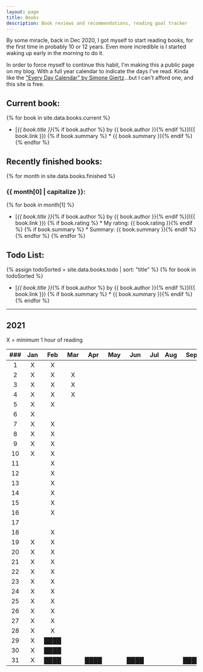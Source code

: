 ```yaml
---
layout: page
title: Books
description: Book reviews and recommendations, reading goal tracker
---
```


<style>
    li {
        margin-bottom: 5px;
    }
</style>

By some miracle, back in Dec 2020, I got myself to start reading books, for the first time in probably 10 or 12 years. Even more incredible is I started waking up early in the morning to do it.

In order to force myself to continue this habit, I'm making this a public page on my blog. With a full year calendar to indicate the days I've read. Kinda like the ["Every Day Calendar" by Simone Giertz](https://www.simonegiertz.com/every-day-calendar)...but I can't afford one, and this site is free.

## Current book:

{% for book in site.data.books.current %}
* [*{{ book.title }}*{% if book.author %} by {{ book.author }}{% endif %}]({{ book.link }})
{% if book.summary %}  * {{ book.summary }}{% endif %}
{% endfor %}

## Recently finished books:

{% for month in site.data.books.finished %}
### {{ month[0] | capitalize }}:
{% for book in month[1] %}
* [*{{ book.title }}*{% if book.author %} by {{ book.author }}{% endif %}]({{ book.link }})
{% if book.rating %}  * My rating: {{ book.rating }}{% endif %}
{% if book.summary %}  * Summary: {{ book.summary }}{% endif %}
{% endfor %}
{% endfor %}

## Todo List:

{% assign todoSorted = site.data.books.todo | sort: "title" %}
{% for book in todoSorted %}
* [*{{ book.title }}*{% if book.author %} by {{ book.author }}{% endif %}]({{ book.link }})
{% if book.summary %}  * {{ book.summary }}{% endif %}
{% endfor %}

---

## 2021

X = minimum 1 hour of reading

| ###  |  Jan  | Feb  | Mar  | Apr  | May  | Jun  | Jul  | Aug  | Sep  | Oct  | Nov  | Dec  |
| :--: | :---: | :--: | :--: | :--: | :--: | :--: | :--: | :--: | :--: | :--: | :--: | :--: |
|  1   |   X   |  X   |      |      |      |      |      |      |      |      |      |      |
|  2   |   X   |  X   |  X   |      |      |      |      |      |      |      |      |      |
|  3   |   X   |  X   |  X   |      |      |      |      |      |      |      |      |      |
|  4   |   X   |  X   |  X   |      |      |      |      |      |      |      |      |      |
|  5   |   X   |  X   |      |      |      |      |      |      |      |      |      |      |
|  6   |   X   |      |      |      |      |      |      |      |      |      |      |      |
|  7   |   X   |  X   |      |      |      |      |      |      |      |      |      |      |
|  8   |   X   |  X   |      |      |      |      |      |      |      |      |      |      |
|  9   |   X   |  X   |      |      |      |      |      |      |      |      |      |      |
|  10  |   X   |  X   |      |      |      |      |      |      |      |      |      |      |
|  11  |       |  X   |      |      |      |      |      |      |      |      |      |      |
|  12  |       |  X   |      |      |      |      |      |      |      |      |      |      |
|  13  |       |  X   |      |      |      |      |      |      |      |      |      |      |
|  14  |       |  X   |      |      |      |      |      |      |      |      |      |      |
|  15  |       |  X   |      |      |      |      |      |      |      |      |      |      |
|  16  |       |  X   |      |      |      |      |      |      |      |      |      |      |
|  17  |       |      |      |      |      |      |      |      |      |      |      |      |
|  18  |       |  X   |      |      |      |      |      |      |      |      |      |      |
|  19  |   X   |  X   |      |      |      |      |      |      |      |      |      |      |
|  20  |   X   |  X   |      |      |      |      |      |      |      |      |      |      |
|  21  |   X   |  X   |      |      |      |      |      |      |      |      |      |      |
|  22  |   X   |  X   |      |      |      |      |      |      |      |      |      |      |
|  23  |   X   |  X   |      |      |      |      |      |      |      |      |      |      |
|  24  |   X   |  X   |      |      |      |      |      |      |      |      |      |      |
|  25  |   X   |  X   |      |      |      |      |      |      |      |      |      |      |
|  26  |   X   |  X   |      |      |      |      |      |      |      |      |      |      |
|  27  |   X   |  X   |      |      |      |      |      |      |      |      |      |      |
|  28  |   X   |  X   |      |      |      |      |      |      |      |      |      |      |
|  29  |   X   | ████ |      |      |      |      |      |      |      |      |      |      |
|  30  |   X   | ████ |      |      |      |      |      |      |      |      |      |      |
|  31  |   X   | ████ |      | ████ |      | ████ |      |      | ████ |      | ████ |      |
